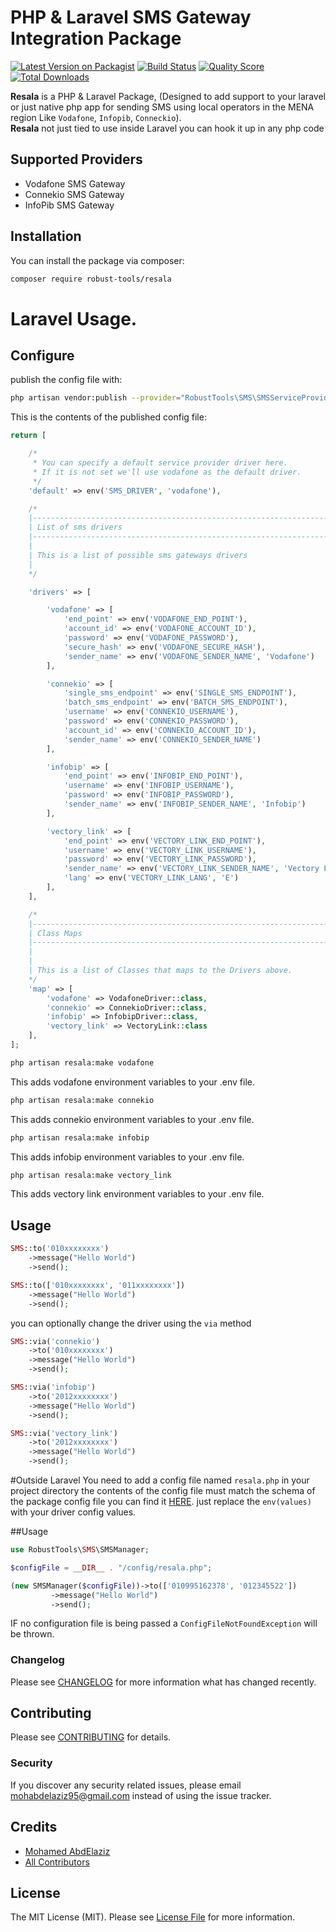 # PHP & Laravel SMS Gateway Integration Package

[![Latest Version on Packagist](https://img.shields.io/packagist/v/robust-tools/resala.svg?style=flat-square)](https://packagist.org/packages/robust-tools/resala)
[![Build Status](https://img.shields.io/travis/robust-tools/resala/master.svg?style=flat-square)](https://travis-ci.org/robust-tools/resala)
[![Quality Score](https://img.shields.io/scrutinizer/g/robust-tools/resala.svg?style=flat-square)](https://scrutinizer-ci.com/g/robust-tools/resala)
[![Total Downloads](https://img.shields.io/packagist/dt/robust-tools/resala.svg?style=flat-square)](https://packagist.org/packages/robust-tools/resala)

**Resala** is a PHP & Laravel Package, (Designed to add support to your laravel or just native php app for sending SMS using local operators in the MENA region Like `Vodafone`, `Infopib`, `Conneckio`).  
**Resala** not just tied to use inside Laravel you can hook it up in any php code

## Supported Providers
- Vodafone SMS Gateway
- Connekio SMS Gateway
- InfoPib SMS Gateway

## Installation

You can install the package via composer:

```bash
composer require robust-tools/resala
```
# Laravel Usage.

## Configure

publish the config file with:

```bash
php artisan vendor:publish --provider="RobustTools\SMS\SMSServiceProvider" --tag="config"
```

This is the contents of the published config file:

```php
return [

    /*
     * You can specify a default service provider driver here.
     * If it is not set we'll use vodafone as the default driver.
     */
    'default' => env('SMS_DRIVER', 'vodafone'),

    /*
    |--------------------------------------------------------------------------
    | List of sms drivers
    |--------------------------------------------------------------------------
    |
    | This is a list of possible sms gateways drivers
    |
    */

    'drivers' => [

        'vodafone' => [
            'end_point' => env('VODAFONE_END_POINT'),
            'account_id' => env('VODAFONE_ACCOUNT_ID'),
            'password' => env('VODAFONE_PASSWORD'),
            'secure_hash' => env('VODAFONE_SECURE_HASH'),
            'sender_name' => env('VODAFONE_SENDER_NAME', 'Vodafone')
        ],

        'connekio' => [
            'single_sms_endpoint' => env('SINGLE_SMS_ENDPOINT'),
            'batch_sms_endpoint' => env('BATCH_SMS_ENDPOINT'),
            'username' => env('CONNEKIO_USERNAME'),
            'password' => env('CONNEKIO_PASSWORD'),
            'account_id' => env('CONNEKIO_ACCOUNT_ID'),
            'sender_name' => env('CONNEKIO_SENDER_NAME')
        ],

        'infobip' => [
            'end_point' => env('INFOBIP_END_POINT'),
            'username' => env('INFOBIP_USERNAME'),
            'password' => env('INFOBIP_PASSWORD'),
            'sender_name' => env('INFOBIP_SENDER_NAME', 'Infobip')
        ],

        'vectory_link' => [
            'end_point' => env('VECTORY_LINK_END_POINT'),
            'username' => env('VECTORY_LINK_USERNAME'),
            'password' => env('VECTORY_LINK_PASSWORD'),
            'sender_name' => env('VECTORY_LINK_SENDER_NAME', 'Vectory Link'),
            'lang' => env('VECTORY_LINK_LANG', 'E')
        ],
    ],

    /*
    |--------------------------------------------------------------------------
    | Class Maps
    |--------------------------------------------------------------------------
    |
    |
    | This is a list of Classes that maps to the Drivers above.
    */
    'map' => [
        'vodafone' => VodafoneDriver::class,
        'connekio' => ConnekioDriver::class,
        'infobip' => InfobipDriver::class,
        'vectory_link' => VectoryLink::class
    ],
];
```

```bash
php artisan resala:make vodafone
```
This adds vodafone environment variables to your .env file.
 
```bash
php artisan resala:make connekio
```
This adds connekio environment variables to your .env file.

```bash
php artisan resala:make infobip
```
This adds infobip environment variables to your .env file.

```bash
php artisan resala:make vectory_link
```
This adds vectory link environment variables to your .env file.

## Usage

``` php
SMS::to('010xxxxxxxx')
    ->message("Hello World")
    ->send();

SMS::to(['010xxxxxxxx', '011xxxxxxxx'])
    ->message("Hello World")
    ->send();
```
you can optionally change the driver using the `via` method
```php
SMS::via('connekio')
    ->to('010xxxxxxxx')
    ->message("Hello World")
    ->send();

SMS::via('infobip')
    ->to('2012xxxxxxxx')
    ->message("Hello World")
    ->send();

SMS::via('vectory_link')
    ->to('2012xxxxxxxx')
    ->message("Hello World")
    ->send();
```

#Outside Laravel
You need to add a config file named `resala.php` in your project directory the contents of the config file must match the schema of the package config file you can find it [HERE](https://github.com/RobustaStudio/Resala/blob/master/config/resala.php). 
just replace the `env(values)` with your driver config values.  

##Usage

```php
use RobustTools\SMS\SMSManager;

$configFile = __DIR__ . "/config/resala.php";

(new SMSManager($configFile))->to(['010995162378', '012345522'])
         ->message("Hello World")
         ->send();
```

IF no configuration file is being passed a `ConfigFileNotFoundException` will be thrown.

### Changelog

 
Please see [CHANGELOG](CHANGELOG.md) for more information what has changed recently.

## Contributing

Please see [CONTRIBUTING](CONTRIBUTING.md) for details.

### Security

If you discover any security related issues, please email mohabdelaziz95@gmail.com instead of using the issue tracker.

## Credits

- [Mohamed AbdElaziz](https://github.com/mohabdelaziz95)
- [All Contributors](../../contributors)

## License

The MIT License (MIT). Please see [License File](LICENSE.md) for more information.
